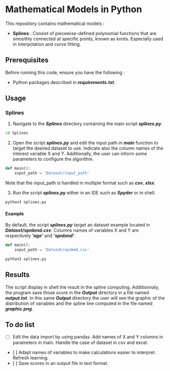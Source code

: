 # Mathematical Models in Python #

This repository contains mathematical models :
- **Splines** : Consist of piecewise-defined polynomial functions that are smoothly connected at specific points, known as knots. Especially used in interpolation and curve fitting.

## Prerequisites ##

Before running this code, ensure you have the following :

- Python packages described in ***requirements.txt***.

## Usage ##

### Splines ###

1. Navigate to the ***Splines*** directory containing the main script ***splines.py***.
```bash
cd Splines
```

2. Open the script ***splines.py*** and edit the input path in ***main*** function to target the desired dataset to use. Indicate also the column names of the interest variable X and Y. Additionally, the user can inform some parameters to configure the algorithm.
```python
def main():
    input_path = 'Dataset/input_path'
```
Note that the input_path is handled in multiple format such as ***csv***, ***xlsx***.

3. Run the script ***splines.py*** either in an IDE such as ***Spyder*** or in shell.
```bash
python3 splines.py
```
#### Example ####

By default, the script ***splines.py*** target an dataset example located in ***Dataset/spnbmd.csv***. Columns names of variables X and Y are respectively ***'age'*** and ***'spnbmd'***.
```python
def main():
    input_path = 'Dataset/spnbmd.csv'
```
```bash
python3 splines.py
```

## Results ##

The script display in shell the result in the spline computing. Additionnaly, the program save those score in the ***Output*** directory in a file named ***output.txt***. In this same ***Output*** directory the user will see the graphic of the distribution of variables and the spline line computed in the file named ***graphic.png***.

## To do list ##

- [ ] Edit the data import by using pandas. Add names of X and Y columns in parameters in main. Handle the case of dataset in csv and excel.
- [ ] Adapt names of variables to make calculations easier to interpret. Refresh learning.
- [ ] Save scores in an output file in text format.
